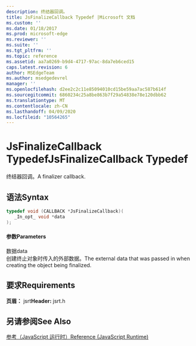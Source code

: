 ```yaml
---
description: 终结器回调。
title: JsFinalizeCallback Typedef |Microsoft 文档
ms.custom: ''
ms.date: 01/18/2017
ms.prod: microsoft-edge
ms.reviewer: ''
ms.suite: ''
ms.tgt_pltfrm: ''
ms.topic: reference
ms.assetid: aa7a0269-b9d4-4717-97ac-8da7eb6ced15
caps.latest.revision: 6
author: MSEdgeTeam
ms.author: msedgedevrel
manager: ''
ms.openlocfilehash: d2ee2c2c11e85094010cd15be59aa7ac587b614f
ms.sourcegitcommit: 6860234c25a8be863b7f29a54838e78e120dbb62
ms.translationtype: MT
ms.contentlocale: zh-CN
ms.lasthandoff: 04/09/2020
ms.locfileid: "10564265"
---
```

# <span data-ttu-id="362af-103">JsFinalizeCallback Typedef</span><span class="sxs-lookup"><span data-stu-id="362af-103">JsFinalizeCallback Typedef</span></span>
<span data-ttu-id="362af-104">终结器回调。</span><span class="sxs-lookup"><span data-stu-id="362af-104">A finalizer callback.</span></span>  
  
## <span data-ttu-id="362af-105">语法</span><span class="sxs-lookup"><span data-stu-id="362af-105">Syntax</span></span>  
  
```cpp  
typedef void (CALLBACK *JsFinalizeCallback)(  
   _In_opt_ void *data  
);  
```  
  
#### <span data-ttu-id="362af-106">参数</span><span class="sxs-lookup"><span data-stu-id="362af-106">Parameters</span></span>  
 <span data-ttu-id="362af-107">数据</span><span class="sxs-lookup"><span data-stu-id="362af-107">data</span></span>  
 <span data-ttu-id="362af-108">创建终止对象时传入的外部数据。</span><span class="sxs-lookup"><span data-stu-id="362af-108">The external data that was passed in when creating the object being finalized.</span></span>  
  
## <span data-ttu-id="362af-109">要求</span><span class="sxs-lookup"><span data-stu-id="362af-109">Requirements</span></span>  
 <span data-ttu-id="362af-110">**页眉：** jsrt</span><span class="sxs-lookup"><span data-stu-id="362af-110">**Header:** jsrt.h</span></span>  
  
## <span data-ttu-id="362af-111">另请参阅</span><span class="sxs-lookup"><span data-stu-id="362af-111">See Also</span></span>  
 [<span data-ttu-id="362af-112">参考（JavaScript 运行时）</span><span class="sxs-lookup"><span data-stu-id="362af-112">Reference (JavaScript Runtime)</span></span>](../chakra-hosting/reference-javascript-runtime.md)